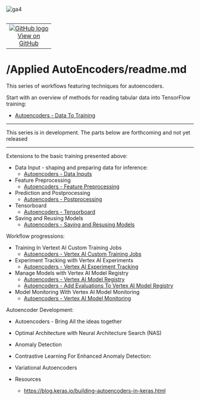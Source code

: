 ![ga4](https://www.google-analytics.com/collect?v=2&tid=G-6VDTYWLKX6&cid=1&en=page_view&sid=1&dl=statmike%2Fvertex-ai-mlops%2FApplied+Autoencoders&dt=readme.md)
<!--- header table --->
<table align="left">     
  <td style="text-align: center">
    <a href="https://github.com/statmike/vertex-ai-mlops/blob/main/Applied%20Autoencoders/readme.md">
      <img src="https://cloud.google.com/ml-engine/images/github-logo-32px.png" alt="GitHub logo">
      <br>View on<br>GitHub
    </a>
  </td>
</table><br/><br/><br/><br/>

---
# /Applied AutoEncoders/readme.md

This series of workflows featuring techniques for autoencoders.

Start with an overview of methods for reading tabular data into TensorFlow training:
- [Autoencoders - Data To Training](./Autoencoders%20-%20Data%20To%20Training.ipynb)


---

This series is in development. The parts below are forthcoming and not yet released

---

Extensions to the basic training presented above:
- Data Input - shaping and preparing data for inference:
    - [Autoencoders - Data Inputs](./Autoencoders%20-%20Data%20Inputs.ipynb)
- Feature Preprocessing
    - [Autoencoders - Feature Preprocessing](./Autoencoders%20-%20Feature%20Preprocessing.ipynb)
- Prediction and Postprocessing
    - [Autoencoders - Postprocessing](./Autoencoders%20-%20Postprocessing.ipynb)
- Tensorboard
    - [Autoencoders - Tensorboard]()
- Saving and Reusing Models
    - [Autoencoders - Saving and Resusing Models]()
    
Workflow progressions:
- Training In Vertext AI Custom Training Jobs
    - [Autoencoders - Vertex AI Custom Training Jobs]()
- Experiment Tracking with Vertex AI Experiments
    - [Autoencoders - Vertex AI Experiment Tracking]()
- Manage Models with Vertex AI Model Registry
    - [Autoencoders - Vertex AI Model Registry]()
    - [Autoencoders - Add Evaluations To Vertex AI Model Registry]()
- Model Monitoring With Vertex AI Model Monitoring
    - [Autoencoders - Vertex AI Model Monitoring]()

Autoencoder Development:
- Autoencoders - Bring All the ideas together
- Optimal Architecture with Neural Architecture Search (NAS)
- Anomaly Detection
- Contrastive Learning For Enhanced Anomaly Detection:
- Variational Autoencoders





- Resources
    - https://blog.keras.io/building-autoencoders-in-keras.html
    
